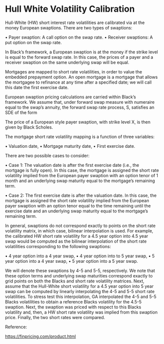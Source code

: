 # Hull White Volatility Calibration


Hull-White (HW) short interest rate volatilities are calibrated via at the money European swaptions. There are two types of swaptions:

•	Payer swaption: A call option on the swap rate.
•	Receiver swaptions: A put option on the swap rate.

In Black’s framework, a European swaption is at the money if the strike level is equal to the forward swap rate. In this case, the prices of a payer and a receiver swaption on the same underlying swap will be equal. 

Mortgages are mapped to short rate volatilities, in order to value the embedded prepayment option. An open mortgage is a mortgage that allows the mortgagee to refinance at any time after a specified date; we will call this date the first exercise date.

European swaption pricing calculations are carried within Black’s framework. We assume that, under forward swap measure with numeraire equal to the swap’s annuity, the forward swap rate process, S, satisfies an SDE of the form 

The price of a European style payer swaption, with strike level X, is then given by Black Scholes. 

The mortgage short rate volatility mapping is a function of three variables:

•	Valuation date,
•	Mortgage maturity date,
•	First exercise date.

There are two possible cases to consider:

•	Case 1: The valuation date is after the first exercise date (i.e., the mortgage is fully open). In this case, the mortgage is assigned the short rate volatility implied from the European payer swaption with an option tenor of 1 month and an underlying swap maturity equal to the mortgage’s remaining term. 

•	Case 2: The first exercise date is after the valuation date. In this case, the mortgage is assigned the short rate volatility implied from the European payer swaption with an option tenor equal to the time remaining until the exercise date and an underlying swap maturity equal to the mortgage’s remaining term. 

In general, swaptions do not correspond exactly to points on the short rate volatility matrix, in which case, bilinear interpolation is used. For example, the calibrated HW short rate volatility for a 4.5 year option into 4.5 year swap would be computed as the bilinear interpolation of the short rate volatilities corresponding to the following swaptions:

•	4 year option into a 4 year swap, 
•	4 year option into to 5 year swap,
•	5 year option into a 4 year swap,
•	5 year option into a 5 year swap.

We will denote these swaptions by 4-5 and 5-5, respectively. We note that these option terms and underlying swap maturities correspond exactly to grid points on both the Blacks and short rate volatility matrices. Next, assume that the Hull-White short volatility for a 4.5 year option into 5 year swap can be computed by linearly interpolating the 4-5 and 5-5 short rate volatilities. To stress test this interpolation, GA interpolated the 4-5 and 5-5 Blacks volatilities to obtain a reference Blacks volatility for the 4.5-5 swaption. Next, the swaption was priced with respect to this Blacks volatility and, then, a HW short rate volatility was implied from this swaption price. Finally, the two short rates were compared. 



Reference:

https://finpricing.com/product.html
